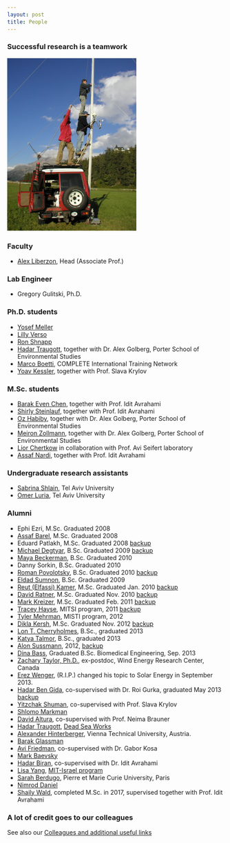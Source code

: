 ```yaml
---
layout: post
title: People
---
```


<!-- <img src = "images/group_photo_nov2012.jpg" width="600">

November 2012. Left to right:
Top row: Mark Baevsky, Zachary Taylor, Lon Cherryholmes, Avi Friedman, Alon Sussmann.
Bottom row: Katya Talmor, Erez Wenger (R.I.P), Yosef Meller, Alex Liberzon, Hadar Biran, Hadar Traugott
Missing: Hadar Ben Gida, Youry Borisenkov, Dina Bass -->

### Successful research is a teamwork
<img src="images/team.jpg" height="400" >



### Faculty
* [Alex Liberzon](people/alex_lab.html), Head (Associate Prof.)

### Lab Engineer
* Gregory Gulitski, Ph.D.


### Ph.D. students
* [Yosef Meller](people/yosef_meller.html)
* [Lilly Verso](people/lilly_verso.html)
* [Ron Shnapp](people/ron_shnapp.html)
* [Hadar Traugott](people/hadar_traugott.html), together with Dr. Alex Golberg, Porter School of Environmental Studies
* [Marco Boetti](people/marco-boetti.html), COMPLETE International Training Network
* [Yoav Kessler](people/yoav_kessler.html), together with Prof. Slava Krylov


### M.Sc. students
* [Barak Even Chen](people/barak_even_chen.html), together with Prof. Idit Avrahami
* [Shirly Steinlauf](people/shirly_steinlauf.html), together with Prof. Idit Avrahami
* [Oz Habiby](people/oz_habiby.html), together with Dr. Alex Golberg, Porter School of Environmental Studies
* [Meiron Zollmann](people/meiron_zollmann.html), together with Dr. Alex Golberg, Porter School of Environmental Studies
* [Lior Chertkow](people/lior_chertkow.html) in collaboration with Prof. Avi Seifert laboratory
* [Assaf Nardi](people/assaf_nardi.html), together with Prof. Idit Avrahami



### Undergraduate research assistants
* [Sabrina Shlain](people/sabrina_shlain.html), Tel Aviv University
* [Omer Luria](people/omer_luria.html), Tel Aviv University


### Alumni
* Ephi Ezri, M.Sc. Graduated 2008
* [Assaf Barel](http://il.linkedin.com/pub/assaf-barel/7/364/686), M.Sc. Graduated 2008
* Eduard Patlakh, M.Sc. Graduated 2008 [backup](people/eduard_patlakh.html)
* [Michael Degtyar](http://il.linkedin.com/in/michaeldegtyar), B.Sc. Graduated 2009 [backup](people/michael_degtyar.html)
* [Maya Beckerman](people/maya_beckerman.html), B.Sc. Graduated 2010
* Danny Sorkin, B.Sc. Graduated 2010
* [Roman Povolotsky](http://il.linkedin.com/pub/roman-povolotsky/19/442/782), B.Sc. Graduated 2010 [backup](people/roman_povolotsky.html)
* [Eldad Sumnon](people/eldad_sumnon.html), B.Sc. Graduated 2009
* [Reut (Elfassi) Kamer](https://www.linkedin.com/in/reut-kamer-3973b620), M.Sc. Graduated Jan. 2010 [backup](people/reut_elfassi.html)
* [David Ratner](http://il.linkedin.com/pub/david-ratner/4/a98/140), M.Sc. Graduated Nov. 2010 [backup](people/david_ratner.html)
* [Mark Kreizer](http://il.linkedin.com/pub/mark-kreizer/9/36/464), M.Sc. Graduated Feb. 2011 [backup](people/mark_kreizer.html)
* [Tracey Hayse](http://www.linkedin.com/in/traceyhayse), MITSI program, 2011 [backup](people/tracey.html)
* [Tyler Mehrman](http://zetapsi.mit.edu/brothers/11/), MISTI program, 2012
* [Dikla Kersh](http://il.linkedin.com/pub/dikla-kersh/14/85b/27), M.Sc. Graduated Nov. 2012 [backup](people/dikla_kersh.html)
* [Lon T. Cherryholmes](people/lon.html), B.Sc., graduated 2013
* [Katya Talmor](people/katya_talmor.html), B.Sc., graduated 2013
* [Alon Sussmann](https://www.linkedin.com/in/alon-sussmann-23912866), 2012, [backup](people/alon_sussmann.html)
* [Dina Bass](https://www.linkedin.com/in/dina-bass-96269288), Graduated B.Sc. Biomedical Engineering, Sep. 2013
* [Zachary Taylor, Ph.D.](people/zach.html), ex-postdoc, Wind Energy Research Center, Canada
* [Erez Wenger](people/erez_wenger.html), (R.I.P.) changed his topic to Solar Energy in September 2013.
* [Hadar Ben Gida](https://www.linkedin.com/in/hadar-ben-gida-b0aa98a7), co-supervised with Dr. Roi Gurka, graduated May 2013 [backup](people/hadar_ben_gida.html)
* [Yitzchak Shuman](people/yitzchak_shuman.html), co-supervised with Prof. Slava Krylov
* [Shlomo Markman](people/shlomo_markman.html)
* [David Altura](people/david_altura.html), co-supervised with Prof. Neima Brauner
* [Hadar Traugott](people/hadar_traugott.html), [Dead Sea Works](http://en.wikipedia.org/wiki/Dead_Sea_Works)
* [Alexander Hinterberger](people/alexander_hinterberger.html), Vienna Technical University, Austria.
* [Barak Glassman](people/barak_glassman.html)
* [Avi Friedman](people/avi_friedman.html), co-supervised with Dr. Gabor Kosa
* [Mark Baevsky](people/mark_baevsky.html)
* [Hadar Biran](people/hadar_biran.html), co-supervised with Dr. Idit Avrahami
* [Lisa Yang](people/lisa_yang.html), [MIT-Israel program](http://misti.mit.edu/mit-israel)
* [Sarah Berdugo](people/sarah_berdugo.html), Pierre et Marie Curie University, Paris
* [Nimrod Daniel](people/nimrod_daniel.html)
* [Shaily Wald](people/shaily_wald.html), completed M.Sc. in 2017, supervised together with Prof. Idit Avrahami



### A lot of credit goes to our colleagues
See also our [Colleagues and additional useful links](links)




